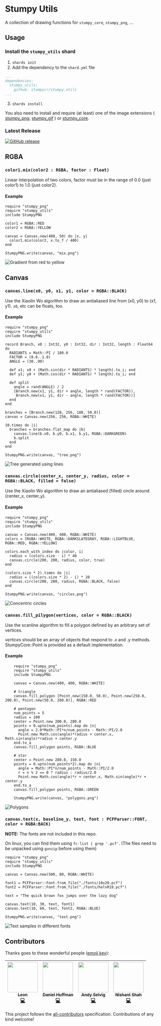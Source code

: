 # Stumpy Utils

A collection of drawing functions for `stumpy_core`, `stumpy_png`, ...

## Usage

### Install the `stumpy_utils` shard

1. `shards init`
2. Add the dependency to the `shard.yml` file
 ``` yaml
 ...
 dependencies:
   stumpy_utils:
     github: stumpycr/stumpy_utils
 ...
 ```
3. `shards install`

You also need to install and require (at least) one of the image extensions
(
[stumpy_png](https://github.com/stumpycr/stumpy_png),
[stumpy_gif](https://github.com/stumpycr/stumpy_gif)
)
or
[stumpy_core](https://github.com/stumpycr/stumpy_core).


### Latest Release

[![GitHub release](https://img.shields.io/github/release/stumpycr/stumpy_utils.svg)](https://github.com/stumpycr/stumpy_utils/releases)

## RGBA

### `color1.mix(color2 : RGBA, factor : Float)`

Linear interpolation of two colors,
factor must be in the range of 0.0 (just color1) to 1.0 (just color2).

#### Example

``` crystal
require "stumpy_png"
require "stumpy_utils"
include StumpyPNG

color1 = RGBA::RED
color2 = RGBA::YELLOW

canvas = Canvas.new(400, 50) do |x, y|
  color1.mix(color2, x.to_f / 400)
end

StumpyPNG.write(canvas, "mix.png")
```

![Gradient from red to yellow](spec/out/mix.png)

## Canvas

### `canvas.line(x0, y0, x1, y1, color = RGBA::BLACK)`

Use the Xiaolin Wo algorithm
to draw an antialiased line from (x0, y0) to (x1, y1).
`x0`, etc can be floats, too.

#### Example

``` crystal
require "stumpy_png"
require "stumpy_utils"
include StumpyPNG

record Branch, x0 : Int32, y0 : Int32, dir : Int32, length : Float64 do
  RADIANTS = Math::PI / 180.0
  FACTOR = (0.6..1.0)
  ANGLE = (30..90)

  def x1; x0 + (Math.sin(dir * RADIANTS) * length).to_i; end
  def y1; y0 + (Math.cos(dir * RADIANTS) * length).to_i; end

  def split
    angle = rand(ANGLE) / 2
    [Branch.new(x1, y1, dir + angle, length * rand(FACTOR)),
     Branch.new(x1, y1, dir - angle, length * rand(FACTOR))]
  end
end

branches = [Branch.new(128, 256, 180, 50.0)]
canvas = Canvas.new(256, 256, RGBA::WHITE)

10.times do |i|
  branches = branches.flat_map do |b|
    canvas.line(b.x0, b.y0, b.x1, b.y1, RGBA::DARKGREEN)
    b.split
  end
end

StumpyPNG.write(canvas, "tree.png")
```

![Tree generated using lines](spec/out/tree.png)

### `canvas.circle(center_x, center_y, radius, color = RGBA::BLACK, filled = false)`

Use the Xiaolin Wo algorithm
to draw an antialiased (filled) circle
around (center_x, center_y).

#### Example

``` crystal
require "stumpy_png"
require "stumpy_utils"
include StumpyPNG

canvas = Canvas.new(400, 400, RGBA::WHITE)
colors = [RGBA::WHITE, RGBA::DARKSLATEGRAY, RGBA::LIGHTBLUE, RGBA::RED, RGBA::YELLOW]

colors.each_with_index do |color, i|
  radius = (colors.size - i) * 40
  canvas.circle(200, 200, radius, color, true)
end

(colors.size * 2).times do |i|
  radius = ((colors.size * 2) - i) * 20
  canvas.circle(200, 200, radius, RGBA::BLACK, false)
end

StumpyPNG.write(canvas, "circles.png")
```
![Concentric circles](spec/out/circles.png)

### `canvas.fill_pilygon(vertices, color = RGBA::BLACK)`

Use the scanline algorithm to fill a polygon 
defined by an arbitrary set of vertices.

_vertices_ should be an array of objects that respond to .x and .y methods.
StumpyCore::Point is provided as a default implementation. 

#### Example

```crystal
    require "stumpy_png"
    require "stumpy_utils"
    include StumpyPNG
    
    canvas = Canvas.new(400, 400, RGBA::WHITE)

    # triangle
    canvas.fill_polygon [Point.new(150.0, 50.0), Point.new(250.0, 200.0), Point.new(50.0, 200.0)], RGBA::RED

    # pentagon
    num_points = 5
    radius = 100
    center = Point.new 200.0, 280.0
    points = 0.upto(num_points).map do |n|
      angle = 2.0*Math::PI*n/num_points - Math::PI/2.0
      Point.new Math.cos(angle)*radius + center.x, Math.sin(angle)*radius + center.y
    end.to_a
    canvas.fill_polygon points, RGBA::BLUE
    
    # star
    center = Point.new 280.0, 150.0
    points = 0.upto(num_points*2).map do |n|
      angle = Math::PI*n/num_points - Math::PI/2.0
      r = n % 2 == 0 ? radius : radius/2.0
      Point.new Math.cos(angle)*r + center.x, Math.sin(angle)*r + center.y
    end.to_a
    canvas.fill_polygon points, RGBA::GREEN

    StumpyPNG.write(canvas, "polygons.png")
```
![Polygons](spec/out/polygons.png)


### `canvas.text(x, baseline_y, text, font : PCFParser::FONT, color = RGBA:BACK)`

__NOTE:__ The fonts are not included in this repo.

On linux, you can find them using `fc-list | grep '.pcf'`.
(The files need to be unpacked using `gunzip` before using them)

``` crystal
require "stumpy_png"
require "stumpy_utils"
include StumpyPNG

canvas = Canvas.new(500, 80, RGBA::WHITE)

font1 = PCFParser::Font.from_file("./fonts/10x20.pcf")
font2 = PCFParser::Font.from_file("./fonts/helvR18.pcf")

text = "The quick brown fox jumps over the lazy dog"

canvas.text(10, 30, text, font1)
canvas.text(10, 60, text, font2, RGBA::BLUE)

StumpyPNG.write(canvas, "text.png")
```

![Text samples in different fonts](spec/out/text.png)

## Contributors

Thanks goes to these wonderful people ([emoji key](https://github.com/kentcdodds/all-contributors#emoji-key)):

<!-- ALL-CONTRIBUTORS-LIST:START - Do not remove or modify this section -->
<!-- prettier-ignore -->
| [<img src="https://avatars1.githubusercontent.com/u/2060269?v=4" width="100px;"/><br /><sub><b>Leon</b></sub>](http://leonrische.me)<br />[💻](https://github.com/stumpycr/stumpy_utils/commits?author=l3kn "Code") | [<img src="https://avatars3.githubusercontent.com/u/594270?v=4" width="100px;"/><br /><sub><b>Daniel Huffman</b></sub>](https://www.linkedin.com/pub/daniel-huffman/21/aa3/869)<br />[💻](https://github.com/stumpycr/stumpy_utils/commits?author=drhuffman12 "Code") | [<img src="https://avatars1.githubusercontent.com/u/455594?v=4" width="100px;"/><br /><sub><b>Andy Selvig</b></sub>](http://www.tinymission.com)<br />[💻](https://github.com/stumpycr/stumpy_utils/commits?author=ajselvig "Code") | [<img src="https://avatars3.githubusercontent.com/u/6395125?v=4" width="100px;"/><br /><sub><b>Nishant Shah</b></sub>](https://nish.space)<br />[💻](https://github.com/stumpycr/stumpy_utils/commits?author=nini1294 "Code") |
| :---: | :---: | :---: | :---: |
<!-- ALL-CONTRIBUTORS-LIST:END -->

This project follows the [all-contributors](https://github.com/kentcdodds/all-contributors) specification. Contributions of any kind welcome!
